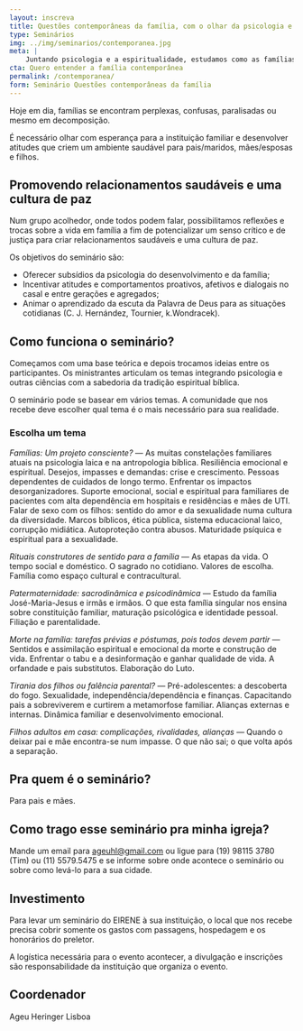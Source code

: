 ```yaml
---
layout: inscreva
title: Questões contemporâneas da família, com o olhar da psicologia e da espiritualidade cristã
type: Seminários
img: ../img/seminarios/contemporanea.jpg
meta: |
    Juntando psicologia e a espiritualidade, estudamos como as famílias se manifestam nos dias de hoje com o objetivo de promover a harmonia familiar.
cta: Quero entender a família contemporânea
permalink: /contemporanea/
form: Seminário Questões contemporâneas da família
---
```


Hoje em dia, famílias se encontram perplexas, confusas, paralisadas ou mesmo em decomposição.

É necessário olhar com esperança para a instituição familiar e desenvolver atitudes que criem um ambiente saudável para pais/maridos, mães/esposas e filhos.

## Promovendo relacionamentos saudáveis e uma cultura de paz

Num grupo acolhedor, onde todos podem falar, possibilitamos reflexões e trocas sobre a vida em família a fim de potencializar um senso crítico e de justiça para criar relacionamentos saudáveis e uma cultura de paz.

Os objetivos do seminário são:

* Oferecer subsídios da psicologia do desenvolvimento e da família;
* Incentivar atitudes e comportamentos proativos, afetivos e dialogais no casal e entre gerações e agregados;
* Animar o aprendizado da escuta da Palavra de Deus para as situações cotidianas (C. J. Hernández, Tournier, k.Wondracek).

## Como funciona o seminário?

Começamos com uma base teórica e depois trocamos ideias entre os participantes. Os ministrantes articulam os temas integrando psicologia e outras ciências com a sabedoria da tradição espiritual bíblica.

O seminário pode se basear em vários temas. A comunidade que nos recebe deve escolher qual tema é o mais necessário para sua realidade.

### Escolha um tema

*Famílias: Um projeto consciente?* — As muitas constelações familiares atuais na psicologia laica e na antropologia bíblica. Resiliência emocional e espiritual. Desejos, impasses e demandas: crise e crescimento. Pessoas dependentes de cuidados de longo termo. Enfrentar os impactos desorganizadores. Suporte emocional, social e espiritual para familiares de pacientes com alta dependência em hospitais e residências e mães de UTI.
Falar de sexo com os filhos: sentido do amor e da sexualidade numa cultura da diversidade.  Marcos bíblicos, ética pública, sistema educacional laico, corrupção midiática. Autoproteção contra abusos. Maturidade psíquica e espiritual para a sexualidade.

*Rituais construtores de sentido para a família* — As etapas da vida. O tempo social e doméstico. O sagrado no cotidiano. Valores de escolha. Família como espaço cultural e contracultural.

*Patermaternidade: sacrodinâmica e psicodinâmica* — Estudo da família José-Maria-Jesus e irmãs e irmãos. O que esta família singular nos ensina sobre constituição familiar, maturação psicológica e identidade pessoal. Filiação e parentalidade.

*Morte na família: tarefas prévias e póstumas, pois todos devem partir* — Sentidos e assimilação espiritual e emocional da morte e construção de vida. Enfrentar o tabu e a desinformação e ganhar qualidade de vida. A orfandade e pais substitutos. Elaboração do Luto.

*Tirania dos filhos ou falência parental?* — Pré-adolescentes: a descoberta do fogo. Sexualidade, independência/dependência e finanças. Capacitando pais a sobreviverem e curtirem a metamorfose familiar. Alianças externas e internas. Dinâmica familiar e desenvolvimento emocional.

*Filhos adultos em casa: complicações, rivalidades, alianças* — Quando o deixar pai e mãe encontra-se num impasse. O que não sai; o que volta após a separação.

## Pra quem é o seminário?

Para pais e mães.

## Como trago esse seminário pra minha igreja?

Mande um email para ageuhl@gmail.com ou ligue para (19) 98115 3780 (Tim) ou (11) 5579.5475 e se informe sobre onde acontece o seminário ou sobre como levá-lo para a sua cidade.

## Investimento

Para levar um seminário do EIRENE à sua instituição, o local que nos recebe precisa cobrir somente os gastos com passagens, hospedagem e os honorários do preletor.

A logística necessária para o evento acontecer, a divulgação e inscrições são responsabilidade da instituição que organiza o evento.

## Coordenador

Ageu Heringer Lisboa
